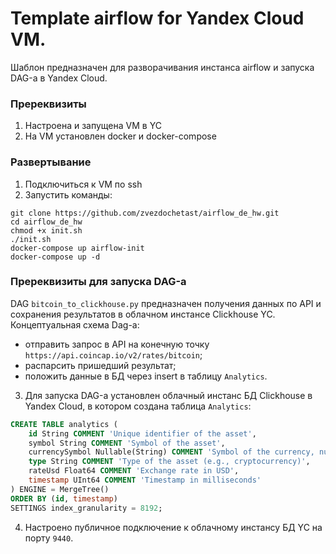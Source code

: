 # Template airflow for Yandex Cloud VM.

Шаблон предназначен для разворачивания инстанса airflow и запуска DAG-а в Yandex Cloud.

### Пререквизиты 
1. Настроена и запущена VM в YC
2. На VM установлен docker и docker-compose

### Развертывание 
1. Подключиться к VM по ssh
2. Запустить команды:
``` 
git clone https://github.com/zvezdochetast/airflow_de_hw.git
cd airflow_de_hw
chmod +x init.sh 
./init.sh
docker-compose up airflow-init 
docker-compose up -d
```

### Пререквизиты для запуска DAG-а
DAG `bitcoin_to_clickhouse.py` предназначен получения данных по API и сохранения результатов в облачном инстансе Clickhouse YC.
Концептуальная схема Dag-a: 
- отправить запрос в API на конечную точку `https://api.coincap.io/v2/rates/bitcoin`;
- распарсить пришедший результат;
- положить данные в БД через insert в таблицу `Analytics`.

3. Для запуска DAG-а установлен облачный инстанс БД Clickhouse в Yandex Cloud, в котором создана таблица `Analytics`:
```sql
CREATE TABLE analytics (
    id String COMMENT 'Unique identifier of the asset',
    symbol String COMMENT 'Symbol of the asset',
    currencySymbol Nullable(String) COMMENT 'Symbol of the currency, nullable',
    type String COMMENT 'Type of the asset (e.g., cryptocurrency)',
    rateUsd Float64 COMMENT 'Exchange rate in USD',
    timestamp UInt64 COMMENT 'Timestamp in milliseconds'
) ENGINE = MergeTree()
ORDER BY (id, timestamp)
SETTINGS index_granularity = 8192;

```
4. Настроено публичное подключение к облачному инстансу БД YC на порту `9440`.
